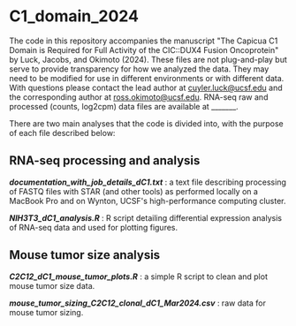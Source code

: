 # C1_domain_2024

The code in this repository accompanies the manuscript "The Capicua C1 Domain is Required for Full Activity of the CIC::DUX4 Fusion Oncoprotein" by Luck, Jacobs, and Okimoto (2024). 
These files are not plug-and-play but serve to provide transparency for how we analyzed the data. They may need to be modified for use in different environments or with different data.
With questions please contact the lead author at cuyler.luck@ucsf.edu and the corresponding author at ross.okimoto@ucsf.edu.
RNA-seq raw and processed (counts, log2cpm) data files are available at _______.

There are two main analyses that the code is divided into, with the purpose of each file described below:

## RNA-seq processing and analysis

***documentation_with_job_details_dC1.txt*** : a text file describing processing of FASTQ files with STAR (and other tools) as performed locally on a MacBook Pro and on Wynton, UCSF's high-performance computing cluster.

***NIH3T3_dC1_analysis.R*** : R script detailing differential expression analysis of RNA-seq data and used for plotting figures.

## Mouse tumor size analysis

***C2C12_dC1_mouse_tumor_plots.R*** : a simple R script to clean and plot mouse tumor size data.

***mouse_tumor_sizing_C2C12_clonal_dC1_Mar2024.csv*** : raw data for mouse tumor sizing.
